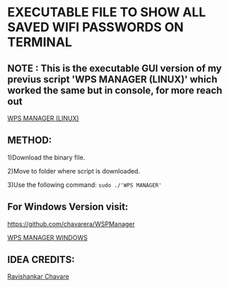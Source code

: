 # EXECUTABLE FILE TO SHOW ALL SAVED WIFI PASSWORDS ON TERMINAL

## NOTE : This is the executable GUI version of my previus script 'WPS MANAGER (LINUX)' which worked the same but in console, for more reach out
   [WPS MANAGER (LINUX)](https://github.com/RoyalEagle73/WPS-Manager-LINUX-)


## METHOD:
  1)Download the binary file.
  
  2)Move to folder where script is downloaded.
  
  3)Use the following command:
    `sudo ./'WPS MANAGER'`

## For Windows Version visit:
  https://github.com/chavarera/WSPManager
  
  [WPS MANAGER WINDOWS](https://github.com/chavarera/WSPManager)
  
  
## IDEA CREDITS: 
  [Ravishankar Chavare](https://github.com/chavarera)
